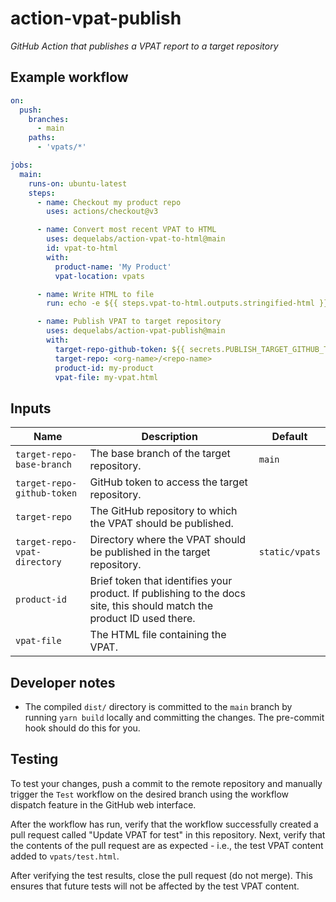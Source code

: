 # action-vpat-publish

*GitHub Action that publishes a VPAT report to a target repository*

## Example workflow

```yaml
on:
  push:
    branches:
      - main
    paths:
      - 'vpats/*'

jobs:
  main:
    runs-on: ubuntu-latest
    steps:
      - name: Checkout my product repo
        uses: actions/checkout@v3

      - name: Convert most recent VPAT to HTML
        uses: dequelabs/action-vpat-to-html@main
        id: vpat-to-html
        with:
          product-name: 'My Product'
          vpat-location: vpats

      - name: Write HTML to file
        run: echo -e ${{ steps.vpat-to-html.outputs.stringified-html }} > my-vpat.html

      - name: Publish VPAT to target repository
        uses: dequelabs/action-vpat-publish@main
        with:
          target-repo-github-token: ${{ secrets.PUBLISH_TARGET_GITHUB_TOKEN }}
          target-repo: <org-name>/<repo-name>
          product-id: my-product
          vpat-file: my-vpat.html
```

## Inputs

| Name | Description | Default |
| --- | --- | --- |
`target-repo-base-branch` | The base branch of the target repository. | `main` |
`target-repo-github-token` | GitHub token to access the target repository. |
`target-repo` | The GitHub repository to which the VPAT should be published. |
`target-repo-vpat-directory` | Directory where the VPAT should be published in the target repository. | `static/vpats`
`product-id` | Brief token that identifies your product. If publishing to the docs site, this should match the product ID used there. |
`vpat-file` | The HTML file containing the VPAT. |

## Developer notes

* The compiled `dist/` directory is committed to the `main` branch by running `yarn build` locally and committing the changes. The pre-commit hook should do this for you.

## Testing

To test your changes, push a commit to the remote repository and manually trigger the `Test` workflow on the desired branch using the workflow dispatch feature in the GitHub web interface.

After the workflow has run, verify that the workflow successfully created a pull request called "Update VPAT for test" in this repository. Next, verify that the contents of the pull request are as expected - i.e., the test VPAT content added to `vpats/test.html`.

After verifying the test results, close the pull request (do not merge). This ensures that future tests will not be affected by the test VPAT content.
